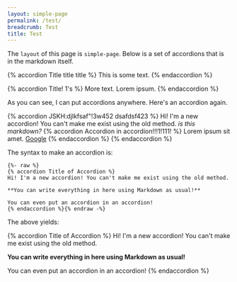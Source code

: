 ```yaml
---
layout: simple-page
permalink: /test/
breadcrumb: Test
title: Test
---
```

The `layout` of this page is `simple-page`. Below is a set of accordions that is in the markdown itself.

{% accordion Title title title %}
This is some text.
{% endaccordion %}

{% accordion Title! 1's %}
More text. Lorem ipsum.
{% endaccordion %}

As you can see, I can put accordions anywhere. Here's an accordion again.

{% accordion JSKH:djlkfsaf"!3w452 dsafdsf423 %}
Hi! I'm a new accordion! You can't make me exist using the old method. *is this markdown?*
{% accordion Accordion in accordion!!!1!111! %}
Lorem ipsum sit amet. [Google](https://www.google.com)
{% endaccordion %}
{% endaccordion %}

The syntax to make an accordion is:

```
{%- raw %}
{% accordion Title of Accordion %}
Hi! I'm a new accordion! You can't make me exist using the old method. 

**You can write everything in here using Markdown as usual!**

You can even put an accordion in an accordion!
{% endaccordion %}{% endraw -%}
```

The above yields:

{% accordion Title of Accordion %}
Hi! I'm a new accordion! You can't make me exist using the old method. 

**You can write everything in here using Markdown as usual!**

You can even put an accordion in an accordion!
{% endaccordion %}
